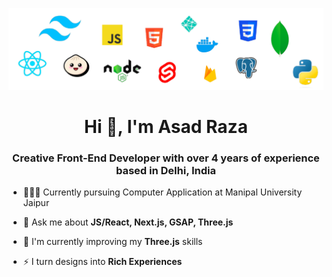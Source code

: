 ![Programming logos](./public/logos.png)

<h1 align="center">Hi 👋, I'm Asad Raza</h1>

<h3 align="center">Creative Front-End Developer with over 4 years of experience based in Delhi, India</h3>

- 👨🏼‍🎓 Currently pursuing Computer Application at Manipal University Jaipur

- 💬 Ask me about **JS/React, Next.js, GSAP, Three.js**
  
- 🌱 I'm currently improving my **Three.js** skills

- ⚡ I turn designs into **Rich Experiences**

